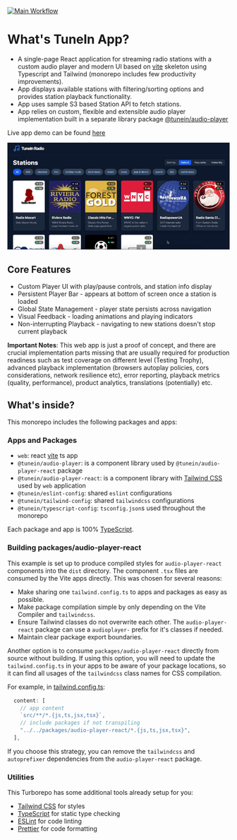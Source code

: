 [![Main Workflow](https://github.com/matik12/tunein-app/actions/workflows/main.yml/badge.svg)](https://github.com/matik12/tunein-app/actions/workflows/main.yml)

# What's TuneIn App?

- A single-page React application for streaming radio stations with a custom audio player and modern UI based on [vite](https://vitejs.dev) skeleton using Typescript and Tailwind (monorepo includes few productivity improvements).
- App displays available stations with filtering/sorting options and provides station playback functionality.
- App uses sample S3 based Station API to fetch stations.
- App relies on custom, flexible and extensible audio player implementation built in a separate library package [@tunein/audio-player](./packages/audio-player/README.md)

Live app demo can be found [here](https://matik12.github.io/tunein-app/)

![App features](./docs/app.gif)

## Core Features

- Custom Player UI with play/pause controls, and station info display
- Persistent Player Bar - appears at bottom of screen once a station is loaded
- Global State Management - player state persists across navigation
- Visual Feedback - loading animations and playing indicators
- Non-interrupting Playback - navigating to new stations doesn't stop current playback

**Important Notes**: This web app is just a proof of concept, and there are crucial implementation parts missing that are usually required for production readiness such as test coverage on different level (Testing Trophy), advanced playback implementation (browsers autoplay policies, cors considerations, network resilience etc), error reporting, playback metrics (quality, performance), product analytics, translations (potentially) etc.

## What's inside?

This monorepo includes the following packages and apps:

### Apps and Packages

- `web`: react [vite](https://vitejs.dev) ts app
- `@tunein/audio-player`: is a component library used by `@tunein/audio-player-react` package
- `@tunein/audio-player-react`: is a component library with [Tailwind CSS](https://tailwindcss.com/) used by `web` application
- `@tunein/eslint-config`: shared `eslint` configurations
- `@tunein/tailwind-config`: shared `tailwindcss` configurations
- `@tunein/typescript-config`: `tsconfig.json`s used throughout the monorepo

Each package and app is 100% [TypeScript](https://www.typescriptlang.org/).

### Building packages/audio-player-react

This example is set up to produce compiled styles for `audio-player-react` components into the `dist` directory. The component `.tsx` files are consumed by the Vite apps directly. This was chosen for several reasons:

- Make sharing one `tailwind.config.ts` to apps and packages as easy as possible.
- Make package compilation simple by only depending on the Vite Compiler and `tailwindcss`.
- Ensure Tailwind classes do not overwrite each other. The `audio-player-react` package can use a `audioplayer-` prefix for it's classes if needed.
- Maintain clear package export boundaries.

Another option is to consume `packages/audio-player-react` directly from source without building. If using this option, you will need to update the `tailwind.config.ts` in your apps to be aware of your package locations, so it can find all usages of the `tailwindcss` class names for CSS compilation.

For example, in [tailwind.config.ts](packages/tailwind-config/tailwind.config.ts):

```js
  content: [
    // app content
    `src/**/*.{js,ts,jsx,tsx}`,
    // include packages if not transpiling
    "../../packages/audio-player-react/*.{js,ts,jsx,tsx}",
  ],
```

If you choose this strategy, you can remove the `tailwindcss` and `autoprefixer` dependencies from the `audio-player-react` package.

### Utilities

This Turborepo has some additional tools already setup for you:

- [Tailwind CSS](https://tailwindcss.com/) for styles
- [TypeScript](https://www.typescriptlang.org/) for static type checking
- [ESLint](https://eslint.org/) for code linting
- [Prettier](https://prettier.io) for code formatting
